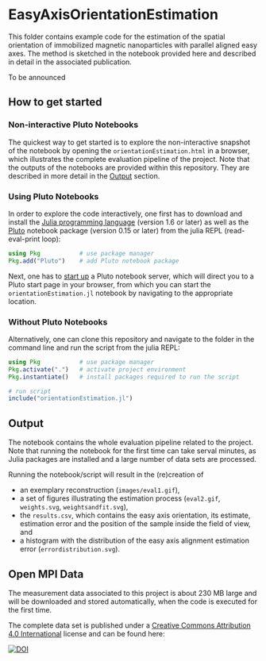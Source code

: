 # EasyAxisOrientationEstimation

This folder contains example code for the estimation of the spatial orientation of immobilized magnetic nanoparticles with parallel aligned easy axes. The method is sketched in the notebook provided here and described in detail in the associated publication.

To be announced

## How to get started

### Non-interactive Pluto Notebooks

The quickest way to get started is to explore the non-interactive snapshot of the notebook by opening the `orientationEstimation.html` in a browser, which illustrates the complete evaluation pipeline of the project. Note that the outputs of the notebooks are provided within this repository. They are described in more detail in the [Output](#Output) section.

### Using Pluto Notebooks

In order to explore the code interactively, one first has to download and install the [Julia programming language](https://julialang.org/) (version 1.6 or later) as well as the [Pluto](https://github.com/fonsp/Pluto.jl#installation) notebook package (version 0.15 or later) from the julia REPL (read-eval-print loop):
```julia
using Pkg           # use package manager
Pkg.add("Pluto")    # add Pluto notebook package
```
Next, one has to [start up](https://github.com/fonsp/Pluto.jl#usage) a Pluto notebook server, which will direct you to a Pluto start page in your browser, from which you can start the `orientationEstimation.jl` notebook by navigating to the appropriate location.

### Without Pluto Notebooks

Alternatively, one can clone this repository and navigate to the folder in the command line and run the script from the julia REPL:
```julia
using Pkg           # use package manager
Pkg.activate(".")   # activate project environment
Pkg.instantiate()   # install packages required to run the script

# run script
include("orientationEstimation.jl")
```

## Output

The notebook contains the whole evaluation pipeline related to the project. Note that running the notebook for the first time can take serval minutes, as Julia packages are installed and a large number of data sets are processed.

Running the notebook/script will result in the (re)creation of
* an exemplary reconstruction (`images/eval1.gif`),
* a set of figures illustrating the estimation process (`eval2.gif`, `weights.svg`, `weightsandfit.svg`),
* the `results.csv`, which contains the easy axis orientation, its estimate, estimation error and the position of the sample inside the field of view, and
* a histogram with the distribution of the easy axis alignment estimation error (`errordistribution.svg`).

## Open MPI Data

The measurement data associated to this project is about 230 MB large and will be downloaded and stored automatically, when the code is executed for the first time.

The complete data set is published under a [Creative Commons Attribution 4.0 International](https://creativecommons.org/licenses/by/4.0/legalcode) license and can be found here:

[![DOI](https://zenodo.org/badge/DOI/10.5281/zenodo.5336271.svg)](https://doi.org/10.5281/zenodo.5336271)
